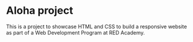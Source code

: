 # Aloha project
This is a project to showcase HTML and CSS to build a responsive website as part of a Web Development Program at RED Academy.